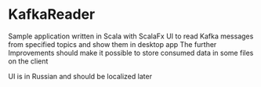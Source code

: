 # KafkaReader
Sample application written in Scala with ScalaFx UI to read Kafka messages from specified topics and show them in desktop app
The further Improvements should make it possible to store consumed data in some files on the client

UI is in Russian and should be localized later
